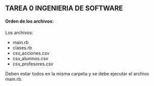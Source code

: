 ## TAREA 0 INGENIERIA DE SOFTWARE

#### Orden de los archivos:

Los archivos:
- main.rb
- clases.rb
- csv_acciones.csv
- csv_alumnos.csv
- csv_profesores.csv

Deben estar todos en la misma carpeta y se debe ejecutar el archivo main.rb.
